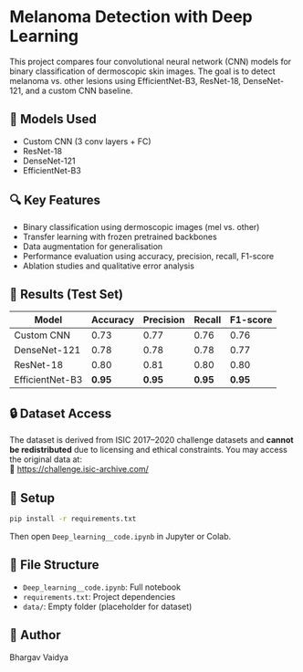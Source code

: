 # Melanoma Detection with Deep Learning

This project compares four convolutional neural network (CNN) models for binary classification of dermoscopic skin images. The goal is to detect melanoma vs. other lesions using EfficientNet-B3, ResNet-18, DenseNet-121, and a custom CNN baseline.

## 🧠 Models Used
- Custom CNN (3 conv layers + FC)
- ResNet-18
- DenseNet-121
- EfficientNet-B3

## 🔍 Key Features
- Binary classification using dermoscopic images (mel vs. other)
- Transfer learning with frozen pretrained backbones
- Data augmentation for generalisation
- Performance evaluation using accuracy, precision, recall, F1-score
- Ablation studies and qualitative error analysis

## 🧪 Results (Test Set)
| Model           | Accuracy | Precision | Recall | F1-score |
|----------------|----------|-----------|--------|----------|
| Custom CNN     | 0.73     | 0.77      | 0.76   | 0.76     |
| DenseNet-121   | 0.78     | 0.78      | 0.78   | 0.77     |
| ResNet-18      | 0.80     | 0.81      | 0.80   | 0.80     |
| EfficientNet-B3| **0.95** | **0.95**  | **0.95**| **0.95** |

## 🔒 Dataset Access
The dataset is derived from ISIC 2017–2020 challenge datasets and **cannot be redistributed** due to licensing and ethical constraints. You may access the original data at:  
🔗 https://challenge.isic-archive.com/

## 🧰 Setup
```bash
pip install -r requirements.txt
```
Then open `Deep_learning__code.ipynb` in Jupyter or Colab.

## 📁 File Structure
- `Deep_learning__code.ipynb`: Full notebook
- `requirements.txt`: Project dependencies
- `data/`: Empty folder (placeholder for dataset)

## 👤 Author
Bhargav Vaidya
